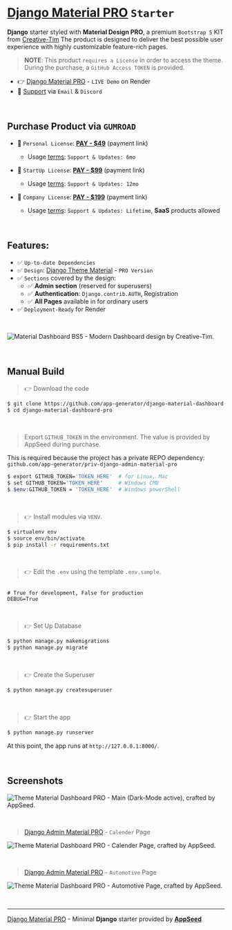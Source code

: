 # [Django Material PRO](https://github.com/app-generator/django-material-dashboard-pro) `Starter`

**Django** starter styled with **Material Design PRO**, a premium `Bootstrap 5` KIT from [Creative-Tim](https://bit.ly/3fKQZaL)
The product is designed to deliver the best possible user experience with highly customizable feature-rich pages. 

> **NOTE**: This product `requires a License` in order to access the theme. During the purchase, a `GitHub Access TOKEN` is provided. 

- 👉 [Django Material PRO](https://django-material-dashboard-pro.onrender.com) - `LIVE Demo` on Render
- 🚀 [Support](https://appseed.us/support/) via `Email` & `Discord`

<br />

## Purchase Product via `GUMROAD`

- 🛒 `Personal License`: **[PAY - $49](https://appseed.gumroad.com/l/django-mat-pro)** (payment link)
  - Usage [terms](https://github.com/app-generator/license-personal): `Support & Updates: 6mo`
  
- 🛒 `StartUp License`: **[PAY - $99](https://appseed.gumroad.com/l/django-mat-pro-startup)** (payment link)
  - Usage [terms](https://github.com/app-generator/license-startup): `Support & Updates: 12mo`
  
- 🛒 `Company License`: **[PAY - $199](https://appseed.gumroad.com/l/django-mat-pro-company)** (payment link)
  - Usage [terms](https://github.com/app-generator/license-personal): `Support & Updates: Lifetime`, **SaaS** products allowed
  
<br />

## Features: 

- ✅ `Up-to-date Dependencies`
- ✅ `Design`: [Django Theme Material](https://github.com/app-generator/django-admin-material-pro) - `PRO Version`
- ✅ `Sections` covered by the design:
  - ✅ **Admin section** (reserved for superusers)
  - ✅ **Authentication**: `Django.contrib.AUTH`, Registration
  - ✅ **All Pages** available in for ordinary users 
- ✅ `Deployment-Ready` for Render 

<br />

![Material Dashboard BS5 - Modern Dashboard design by Creative-Tim.](https://user-images.githubusercontent.com/51070104/209104783-22f04139-8919-457c-b21d-7383d57f07b1.png)

<br />

## Manual Build 

> 👉 Download the code  

```bash
$ git clone https://github.com/app-generator/django-material-dashboard-pro.git
$ cd django-material-dashboard-pro
```

<br />

> Export `GITHUB_TOKEN` in the environment. The value is provided by AppSeed during purchase. 

This is required because the project has a private REPO dependency: `github.com/app-generator/priv-django-admin-material-pro`

```bash
$ export GITHUB_TOKEN='TOKEN_HERE'  # for Linux, Mac
$ set GITHUB_TOKEN='TOKEN_HERE'     # Windows CMD
$ $env:GITHUB_TOKEN = 'TOKEN_HERE'  # Windows powerShell 
```

<br />

> 👉 Install modules via `VENV`.


```bash
$ virtualenv env
$ source env/bin/activate
$ pip install -r requirements.txt
```

<br />

> 👉 Edit the `.env` using the template `.env.sample`. 

```env

# True for development, False for production
DEBUG=True

```

<br />

> 👉 Set Up Database

```bash
$ python manage.py makemigrations
$ python manage.py migrate
```

<br />

> 👉 Create the Superuser

```bash
$ python manage.py createsuperuser
```

<br />

> 👉 Start the app

```bash
$ python manage.py runserver
```

At this point, the app runs at `http://127.0.0.1:8000/`. 

<br />

## Screenshots

![Theme Material Dashboard PRO - Main (Dark-Mode active), crafted by AppSeed.](https://user-images.githubusercontent.com/51070104/209695422-7863697f-e6c5-4b08-b395-422074e399df.jpg)

<br />

> [Django Admin Material PRO](https://github.com/app-generator/django-admin-material-pro) - `Calender` Page

![Theme Material Dashboard PRO - Calender Page, crafted by AppSeed.](https://user-images.githubusercontent.com/51070104/209695529-f4cea8ee-68d9-4658-bb54-110ff530c8da.jpg)

<br />

> [Django Admin Material PRO](https://github.com/app-generator/django-admin-material-pro) - `Automotive` Page

![Theme Material Dashboard PRO - Automotive Page, crafted by AppSeed.](https://user-images.githubusercontent.com/51070104/209695692-e681b3c8-fca8-4ebf-8803-2795bcd8f7d1.jpg)

<br />

---
[Django Material PRO](https://github.com/app-generator/django-material-dashboard-pro) - Minimal **Django** starter provided by **[AppSeed](https://appseed.us/)**
